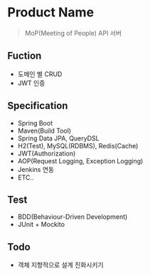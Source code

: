# Product Name
> MoP(Meeting of People) API 서버  

## Fuction
* 도메인 별 CRUD
* JWT 인증

## Specification
* Spring Boot
* Maven(Build Tool)
* Spring Data JPA, QueryDSL
* H2(Test), MySQL(RDBMS), Redis(Cache)
* JWT(Authorization)
* AOP(Request Logging, Exception Logging)
* Jenkins 연동
* ETC..

## Test
* BDD(Behaviour-Driven Development)
* JUnit + Mockito 

## Todo
* 객체 지향적으로 설계 진화시키기
